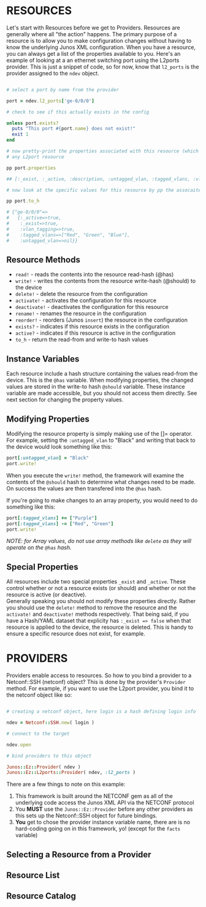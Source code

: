 # RESOURCES

Let's start with Resources before we get to Providers.  Resources are generally where all "the action" happens. 
The primary purpose of a resource is to allow you to make configuration changes without having to know
the underlying Junos XML configuration.  When you have a resource, you can always get a list of the properties 
available to you.  Here's an example of looking at a an ethernet switching port using the L2ports provider.
This is just a snippet of code, so for now, know that `l2_ports` is the provider assigned to the `ndev` object.

```ruby

# select a port by name from the provider

port = ndev.l2_ports['ge-0/0/0']

# check to see if this actually exists in the config

unless port.exists?
  puts "This port #{port.name} does not exist!"
  exit 1
end

# now pretty-print the properties associated with this resource (which would be the same list for
# any L2port resource

pp port.properties

## [:_exist, :_active, :description, :untagged_vlan, :tagged_vlans, :vlan_tagging]

# now look at the specific values for this resource by pp the assocaite hash

pp port.to_h

# {"ge-0/0/0"=>
#   {:_active=>true,
#    :_exist=>true,
#    :vlan_tagging=>true,
#    :tagged_vlans=>["Red", "Green", "Blue"],
#    :untagged_vlan=>nil}}
```

## Resource Methods

  - `read!` - reads the contents into the resource read-hash (@has)
  - `write!` - writes the contents from the resource write-hash (@should) to the device
  - `delete!` - delete the resource from the configuration
  - `activate!` - activates the configuration for this resource
  - `deactivate!` - deactivates the configuration for this resource
  - `rename!` - renames the resource in the configuration
  - `reorder!` - reorders (Junos `insert`) the resource in the configuration
  - `exists?` - indicates if this resource exists in the configuration
  - `active?` - indicates if this resource is active in the configuration
  - `to_h` - return the read-from and write-to hash values

## Instance Variables

Each resource include a hash structure containing the values read-from the device.  This is
the `@has` variable.  When modifying properties, the changed values are stored in the
write-to hash `@should` variable.  These instance variable are made accessible, but you
should not access them directly.  See next section for changing the property values.

## Modifying Properties

Modifying the resource property is simply making use of the []= operator.  For example,
setting the `:untagged_vlan` to "Black" and writing that back to the device would
look something like this:

```ruby
port[:untagged_vlan] = "Black"
port.write!
```

When you execute the `write!` method, the framework will examine the contents of
the `@should` hash to determine what changes need to be made.  On success the
values are then transfered into the `@has` hash.

If you're going to make changes to an array property, you would need to do something like this:

```ruby
port[:tagged_vlans] += ["Purple"]
port[:tagged_vlans] -= ["Red", "Green"]
port.write!
```

_NOTE: for Array values, do not use array methods like `delete` as they will operate
on the `@has` hash._

## Special Properties

All resources include two special properties `_exist` and `_active`.  These control whether or
not a resource exists (or should) and whether or not the resource is active (or deactive).  
Generally speaking you should not modify these properties directly.  Rather you should use the
`delete!` method to remove the resource and the `activate!` and `deactivate!` methods respectively.
That being said, if you have a Hash/YAML dataset that explicity has `:_exist => false` when that
resource is applied to the device, the resource is deleted.  This is handy to ensure a specific
resource does not exist, for example.

# PROVIDERS

Providers enable access to resources.  So how to you bind a provider to a Netconf::SSH (netconf) object?
This is done by the provider's `Provider` method.  For example, if you want to use the
L2port provider, you bind it to the netconf object like so:

```ruby

# creating a netconf object, here login is a hash defining login info

ndev = Netconf::SSH.new( login )

# connect to the target

ndev.open

# bind providers to this object

Junos::Ez::Provider( ndev )
Junos::Ez::L2ports::Provider( ndev, :l2_ports )
```

There are a few things to note on this example:

  1.  This framework is built around the NETCONF gem as all of the underlying code access the Junos XML
      API via the NETCONF protocol
  2.  You **MUST** use the `Junos::Ez::Provider` before any other providers as this sets up the Netconf::SSH
      object for future bindings.
  3.  **You** get to chose the provider instance variable name, there are is no hard-coding going on 
      in this framework, yo! (except for the `facts` variable)

## Selecting a Resource from a Provider

## Resource List

## Resource Catalog

  
